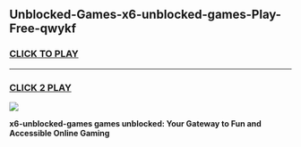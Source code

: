 
## Unblocked-Games-x6-unblocked-games-Play-Free-qwykf
<h3>
<a href="https://premium76.site?title=x6-unblocked-games&ref=23A">CLICK TO PLAY</a></h3>
<hr>

<h3>
<a href="https://premium76.site?title=x6-unblocked-games&ref=23A">CLICK 2 PLAY</a>
  
</h3>

<a href="https://premium76.site?title=x6-unblocked-games&ref=23A"><img src="https://clearcache.store/games.png"></a>


**x6-unblocked-games games unblocked: Your Gateway to Fun and Accessible Online Gaming**
